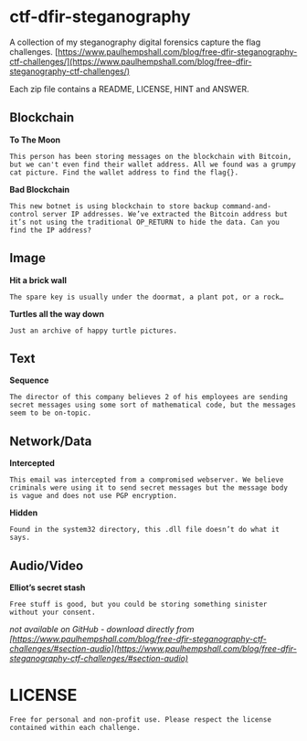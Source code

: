 # ctf-dfir-steganography
A collection of my steganography digital forensics capture the flag challenges.
[https://www.paulhempshall.com/blog/free-dfir-steganography-ctf-challenges/](https://www.paulhempshall.com/blog/free-dfir-steganography-ctf-challenges/)

Each zip file contains a README, LICENSE, HINT and ANSWER.

## Blockchain

**To The Moon**

`This person has been storing messages on the blockchain with Bitcoin, but we can't even find their wallet address. All we found was a grumpy cat picture. Find the wallet address to find the flag{}.`

**Bad Blockchain**

``This new botnet is using blockchain to store backup command-and-control server IP addresses. We’ve extracted the Bitcoin address but it’s not using the traditional OP_RETURN to hide the data. Can you find the IP address?``


## Image

**Hit a brick wall**

`The spare key is usually under the doormat, a plant pot, or a rock…`

**Turtles all the way down**

`Just an archive of happy turtle pictures.`

## Text

**Sequence**

`The director of this company believes 2 of his employees are sending secret messages using some sort of mathematical code, but the messages seem to be on-topic.`


## Network/Data

**Intercepted**

`This email was intercepted from a compromised webserver. We believe criminals were using it to send secret messages but the message body is vague and does not use PGP encryption.`

**Hidden**

`Found in the system32 directory, this .dll file doesn’t do what it says.`

## Audio/Video

**Elliot’s secret stash** 

`Free stuff is good, but you could be storing something sinister without your consent.`

*not available on GitHub - download directly from [https://www.paulhempshall.com/blog/free-dfir-steganography-ctf-challenges/#section-audio](https://www.paulhempshall.com/blog/free-dfir-steganography-ctf-challenges/#section-audio)*


# LICENSE

``
Free for personal and non-profit use. Please respect the license contained within each challenge.
``
